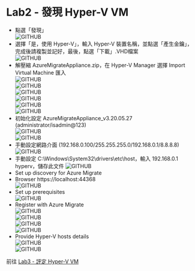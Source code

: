 # Lab2 - 發現 Hyper-V VM

- 點選「發現」<br>
![GITHUB](https://github.com/BrianHsing/Azure-Migrate/blob/master/hyper-v/image/discovery.PNG "discovery")
- 選擇「是，使用 Hyper-V」，輸入 Hyper-V 裝置名稱，並點選「產生金鑰」，完成後請複製並記好，最後，點選「下載」.VHD檔案<br>
![GITHUB](https://github.com/BrianHsing/Azure-Migrate/blob/master/hyper-v/image/selectHypervanddownload-update.PNG "selectHypervanddownload")<br>
- 解壓縮 AzureMigrateAppliance.zip，在 Hyper-V Manager 選擇 Import Virtual Machine 匯入<br>
![GITHUB](https://github.com/BrianHsing/Azure-Migrate/blob/master/hyper-v/image/importama1.PNG "importama1")<br>
![GITHUB](https://github.com/BrianHsing/Azure-Migrate/blob/master/hyper-v/image/importama2.PNG "importama2")<br>
![GITHUB](https://github.com/BrianHsing/Azure-Migrate/blob/master/hyper-v/image/importama3.PNG "importama3")<br>
![GITHUB](https://github.com/BrianHsing/Azure-Migrate/blob/master/hyper-v/image/importama4.PNG "importama4")<br>
![GITHUB](https://github.com/BrianHsing/Azure-Migrate/blob/master/hyper-v/image/importama5.PNG "importama5")<br>
![GITHUB](https://github.com/BrianHsing/Azure-Migrate/blob/master/hyper-v/image/completeimportama.PNG "completeimportama")<br>
- 初始化設定 AzureMigrateAppliance_v3.20.05.27 (administrator/isadmin@123)<br>
![GITHUB](https://github.com/BrianHsing/Azure-Migrate/blob/master/hyper-v/image/licenseTerms.PNG "licenseTerms")<br>
![GITHUB](https://github.com/BrianHsing/Azure-Migrate/blob/master/hyper-v/image/customizeSetting.PNG "customizeSetting")<br>
- 手動設定網路介面 (192.168.0.100/255.255.255.0/192.168.0.1/8.8.8.8)<br>
![GITHUB](https://github.com/BrianHsing/Azure-Migrate/blob/master/hyper-v/image/ama-networking-setting.PNG "ama-networking-setting")<br>
- 手動設定 C:\Windows\System32\drivers\etc\host，輸入 192.168.0.1 hyperv，儲存此文件
![GITHUB](https://github.com/BrianHsing/Azure-Migrate/blob/master/hyper-v/image/ama-dns-setting.PNG "ama-dns-setting")<br>
- Set up discovery for Azure Migrate<br>
- Browser https://localhost:44368<br>
![GITHUB](https://github.com/BrianHsing/Azure-Migrate/blob/master/hyper-v/image/settingweb2.png "settingweb2")<br>
- Set up prerequisites<br>
![GITHUB](https://github.com/BrianHsing/Azure-Migrate/blob/master/hyper-v/image/Setupprerequisites.png "Setupprerequisites")<br>
- Register with Azure Migrate<br>
![GITHUB](https://github.com/BrianHsing/Azure-Migrate/blob/master/hyper-v/image/registerwithazuremigrate.png "registerwithazuremigrate")<br>
![GITHUB](https://github.com/BrianHsing/Azure-Migrate/blob/master/hyper-v/image/registerwithazuremigrate2.png "registerwithazuremigrate2")<br>
![GITHUB](https://github.com/BrianHsing/Azure-Migrate/blob/master/hyper-v/image/registerwithazuremigrate3.png "registerwithazuremigrate3")<br>
![GITHUB](https://github.com/BrianHsing/Azure-Migrate/blob/master/hyper-v/image/registerwithazuremigrate4.png "registerwithazuremigrate4")<br>
- Provide Hyper-V hosts details<br>
![GITHUB](https://github.com/BrianHsing/Azure-Migrate/blob/master/hyper-v/image/managecredentials.png "managecredentials")<br>
![GITHUB](https://github.com/BrianHsing/Azure-Migrate/blob/master/hyper-v/image/managecredentials2.png "managecredentials2")<br>

前往 [Lab3 - 評定 Hyper-V VM](https://github.com/BrianHsing/Azure-Migrate/blob/master/hyper-v/Lab3.md)<br>
